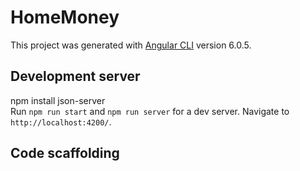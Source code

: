 # HomeMoney

This project was generated with [Angular CLI](https://github.com/angular/angular-cli) version 6.0.5.

## Development server

npm install json-server <br />
 Run `npm run start` and `npm run server` for a dev server.
 Navigate to `http://localhost:4200/`.
## Code scaffolding

